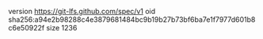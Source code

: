 version https://git-lfs.github.com/spec/v1
oid sha256:a94e2b98288c4e3879681484bc9b19b27b73bf6ba7e1f7977d601b8c6e50922f
size 1236
